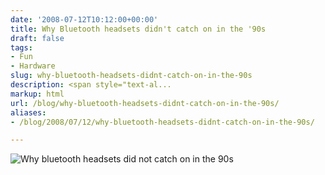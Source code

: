 ```yaml
---
date: '2008-07-12T10:12:00+00:00'
title: Why Bluetooth headsets didn't catch on in the '90s
draft: false
tags:
- Fun
- Hardware
slug: why-bluetooth-headsets-didnt-catch-on-in-the-90s
description: <span style="text-al...
markup: html
url: /blog/why-bluetooth-headsets-didnt-catch-on-in-the-90s/
aliases:
- /blog/2008/07/12/why-bluetooth-headsets-didnt-catch-on-in-the-90s/

---
```


<span style="text-align: center; margin-left: auto; margin-right: auto;"><img src="http://bradmontgomery.net/images/1990s_bluetooth.png" alt="Why bluetooth headsets did not catch on in the 90s"/></span><div class="blogger-post-footer"><img width='1' height='1' src='https://blogger.googleusercontent.com/tracker/4123748873183487963-2125746792493164819?l=bradmontgomery.blogspot.com' alt='' /></div>